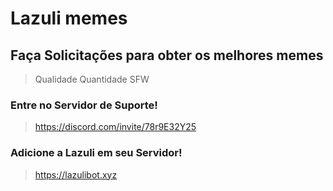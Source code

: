 # Lazuli memes
## Faça Solicitações para obter os melhores memes
> Qualidade
> Quantidade
> SFW

### Entre no Servidor de Suporte!
> https://discord.com/invite/78r9E32Y25

### Adicione a Lazuli em seu Servidor!
> https://lazulibot.xyz

